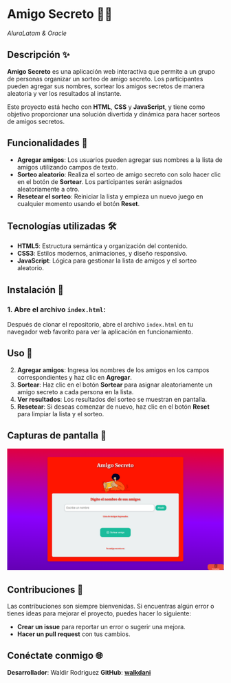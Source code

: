 # Amigo Secreto 🎉👫
*AluraLatam & Oracle*

## Descripción ✨
**Amigo Secreto** es una aplicación web interactiva que permite a un grupo de personas organizar un sorteo de amigo secreto. Los participantes pueden agregar sus nombres, sortear los amigos secretos de manera aleatoria y ver los resultados al instante. 

Este proyecto está hecho con **HTML**, **CSS** y **JavaScript**, y tiene como objetivo proporcionar una solución divertida y dinámica para hacer sorteos de amigos secretos.

## Funcionalidades 🚀
- **Agregar amigos**: Los usuarios pueden agregar sus nombres a la lista de amigos utilizando campos de texto.
- **Sorteo aleatorio**: Realiza el sorteo de amigo secreto con solo hacer clic en el botón de **Sortear**. Los participantes serán asignados aleatoriamente a otro.
- **Resetear el sorteo**: Reiniciar la lista y empieza un nuevo juego en cualquier momento usando el botón **Reset**.

## Tecnologías utilizadas 🛠️
- **HTML5**: Estructura semántica y organización del contenido.
- **CSS3**: Estilos modernos, animaciones, y diseño responsivo.
 - **JavaScript**: Lógica para gestionar la lista de amigos y el sorteo aleatorio.


## Instalación 🔧

### 1. Abre el archivo `index.html`:
Después de clonar el repositorio, abre el archivo `index.html` en tu navegador web favorito para ver la aplicación en funcionamiento.

## Uso 📝
2. **Agregar amigos**: Ingresa los nombres de los amigos en los campos correspondientes y haz clic en **Agregar**.
3. **Sortear**: Haz clic en el botón **Sortear** para asignar aleatoriamente un amigo secreto a cada persona en la lista.
4. **Ver resultados**: Los resultados del sorteo se muestran en pantalla.
5. **Resetear**: Si deseas comenzar de nuevo, haz clic en el botón **Reset** para limpiar la lista y el sorteo.

## Capturas de pantalla 📸
![Texto alternativo](assets/SS.png)

## Contribuciones 🤝
Las contribuciones son siempre bienvenidas. Si encuentras algún error o tienes ideas para mejorar el proyecto, puedes hacer lo siguiente:
- **Crear un issue** para reportar un error o sugerir una mejora.
- **Hacer un pull request** con tus cambios.

## Conéctate conmigo 🌐
**Desarrollador**: Waldir Rodriguez
**GitHub**: **[walkdani]()**

